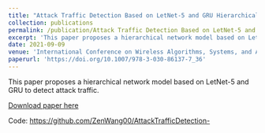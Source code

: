 ```yaml
---
title: "Attack Traffic Detection Based on LetNet-5 and GRU Hierarchical Deep Neural Network"
collection: publications
permalink: /publication/Attack Traffic Detection Based on LetNet-5 and GRU Hierarchical Deep Neural Network
excerpt: 'This paper proposes a hierarchical network model based on LetNet-5 and GRU to detect attack traffic.'
date: 2021-09-09
venue: 'International Conference on Wireless Algorithms, Systems, and Applications'
paperurl: 'https://doi.org/10.1007/978-3-030-86137-7_36'
---
```

This paper proposes a hierarchical network model based on LetNet-5 and GRU to detect attack traffic.

[Download paper here](http://academicpages.github.io/files/Wang2021_Chapter_AttackTrafficDetectionBasedOnL.pdf)

Code: https://github.com/ZenWang00/AttackTrafficDetection-